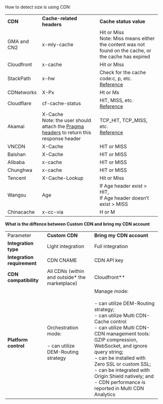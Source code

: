 How to detect size is using CDN:

|             |                                                                                                                                                                 |                                                                                                                                          |
| ----------- | --------------------------------------------------------------------------------------------------------------------------------------------------------------- | ---------------------------------------------------------------------------------------------------------------------------------------- |
| **CDN**     | **Cache-related headers**                                                                                                                                       | **Cache status value**                                                                                                                   |
| GMA and CN2 | x-mly-cache                                                                                                                                                     | Hit or Miss  <br>Note: Miss means either the content was not found on the cache, or the cache has expired                                |
| Cloudfront  | x-cache                                                                                                                                                         | Hit or Miss                                                                                                                              |
| StackPath   | x-hw                                                                                                                                                            | Check for the cache code:c, p, etc.  <br>[Reference](https://support.stackpath.com/hc/en-us/articles/360001212783-CDN-Caching-Deep-Dive) |
| CDNetworks  | X-Px                                                                                                                                                            | Ht or Ms                                                                                                                                 |
| Cloudflare  | cf-cache-status                                                                                                                                                 | HIT, MISS, etc.  <br>[Reference](https://developers.cloudflare.com/cache/about/default-cache-behavior/)                                  |
| Akamai      | X-Cache  <br>Note: the user should attach the [Pragma headers](https://techdocs.akamai.com/edge-diagnostics/docs/pragma-headers) to return this response header | TCP_HIT, TCP_MISS, etc.  <br>[Reference](https://support.globaldots.com/hc/en-us/articles/115003996705-Akamai-Pragma-Headers-overview)   |
| VNCDN       | X-Cache                                                                                                                                                         | HIT or MISS                                                                                                                              |
| Baishan     | X-Cache                                                                                                                                                         | HIT or MISS                                                                                                                              |
| Alibaba     | x-cache                                                                                                                                                         | HIT or MISS                                                                                                                              |
| Chunghwa    | x-cache                                                                                                                                                         | HIT or MISS                                                                                                                              |
| Tencent     | X-Cache-Lookup                                                                                                                                                  | Hit or Miss                                                                                                                              |
| Wangsu      | Age                                                                                                                                                             | If Age header exist > HIT,  <br>If Age header doesn’t exist > MISS                                                                       |
| Chinacache  | x-cc-via                                                                                                                                                        | H or M                                                                                                                                   |

**What is the diffence between Custom CDN and bring my CDN account**

|                             |                                                                |                                                                                                                                                                                                                                                                                                                                                                            |
| --------------------------- | -------------------------------------------------------------- | -------------------------------------------------------------------------------------------------------------------------------------------------------------------------------------------------------------------------------------------------------------------------------------------------------------------------------------------------------------------------- |
| Parameter                   | **Custom CDN**                                                 | **Bring my CDN account**                                                                                                                                                                                                                                                                                                                                                   |
| **Integration type**        | Light integration                                              | Full integration                                                                                                                                                                                                                                                                                                                                                           |
| **Integration requirement** | CDN CNAME                                                      | CDN API key                                                                                                                                                                                                                                                                                                                                                                |
| **CDN compatibility**       | All CDNs (within and outside* the marketplace)                 | Cloudfront**                                                                                                                                                                                                                                                                                                                                                               |
| **Platform control**        | Orchestration mode: <br><br>- can utilize DEM-Routing strategy | Manage mode:<br><br>- can utilize DEM-Routing strategy;<br>- can utilize Multi CDN-Cache control<br>- can utilize Multi CDN-CDN management tools: GZIP compression, WebSocket, and ignore query string;<br>- can be installed with Zero SSL or custom SSL;<br>- can be integrated with Origin Shield natively; and<br>- CDN performance is reported in Multi CDN Analytics |